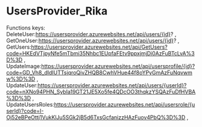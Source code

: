 # UsersProvider_Rika

Functions  keys:
DeleteUser:https://usersprovider.azurewebsites.net/api/users/{id}?  ,  
GetOneUser:https://usersprovider.azurewebsites.net/api/users/{id}?  ,  
GetUsers:https://usersprovider.azurewebsites.net/api/GetUsers?code=HKEdVTjpyNfe5mTbmi35Nhbc1EUpfaFEtv9ppxjmjDi0AzFuBTcLvA%3D%3D   ,  
UpdateImage:https://usersprovider.azurewebsites.net/api/usersprofile/{id}?code=GD_Vh8_dIdIUTTsjqroQivZHQB8CwhVHue44f8oYPyGmAzFuNqvwmw%3D%3D  ,  
UpdateUser:https://usersprovider.azurewebsites.net/api/users/{userId}?code=nXNo94PHN_SybIa19GT21JE5Xo5fe4QDcOO3thqkzYSQAzFuDfHVBA%3D%3D  ,  
UpdateUsersRoles:https://usersprovider.azurewebsites.net/api/usersrole/{userId}?code=I-Oj52eBPeOttj1VukKlJu5SGk2jB5d6TxsGcfanizzHAzFuov4PbQ%3D%3D  ,  
